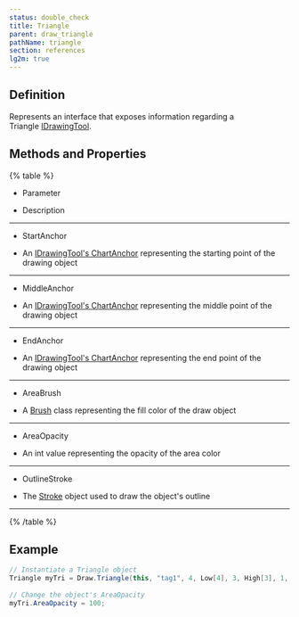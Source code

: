 ```yaml
---
status: double_check
title: Triangle
parent: draw_triangle
pathName: triangle
section: references
lg2m: true
---
```


## Definition

Represents an interface that exposes information regarding a Triangle [IDrawingTool](source_files/idrawingtool.md).

## Methods and Properties

{% table %}

* Parameter

* Description

---

* StartAnchor

* An [IDrawingTool's ChartAnchor](source_files/idrawingtool.md#chartanchor) representing the starting point of the drawing object

---

* MiddleAnchor

* An [IDrawingTool's ChartAnchor](source_files/idrawingtool.md#chartanchor) representing the middle point of the drawing object

---

* EndAnchor

* An [IDrawingTool's ChartAnchor](source_files/idrawingtool.md#chartanchor) representing the end point of the drawing object

---

* AreaBrush

* A [Brush](http://msdn.microsoft.com/en-us/library/system.windows.media.brush(v=vs.110).aspx) class representing the fill color of the draw object

---

* AreaOpacity

* An int value representing the opacity of the area color

---

* OutlineStroke

* The [Stroke](stroke_class) object used to draw the object's outline

---

{% /table %}

## Example

```csharp
// Instantiate a Triangle object  
Triangle myTri = Draw.Triangle(this, "tag1", 4, Low[4], 3, High[3], 1, Low[1], Brushes.Blue);              
   
// Change the object's AreaOpacity  
myTri.AreaOpacity = 100;
```
